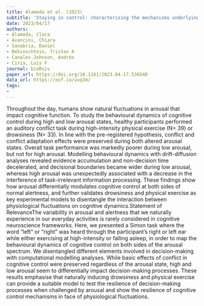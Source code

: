```yaml
---
title: Alameda et al. (2023)
subtitle: 'Staying in control: characterising the mechanisms underlying cognitive control in high and low arousal states'
date: 2023/04/17
authors:
- Alameda, Clara
- Avancini, Chiara
- Sanabria, Daniel
- Bekinschtein, Tristan A
- Canales-Johnson, Andrés
- Ciria, Luis F
journal: bioRxiv
paper_url: https://doi.org/10.1101/2023.04.17.536548
data_url: https://osf.io/uvq3m/
tags:
-
---
```


Throughout the day, humans show natural fluctuations in arousal that impact cognitive function. To study the behavioural dynamics of cognitive control during high and low arousal states, healthy participants performed an auditory conflict task during high-intensity physical exercise (N= 39) or drowsiness (N= 33). In line with the pre-registered hypothesis, conflict and conflict adaptation effects were preserved during both altered arousal states. Overall task performance was markedly poorer during low arousal, but not for high arousal. Modelling behavioural dynamics with drift-diffusion analyses revealed evidence accumulation and non-decision time decelerated, and decisional boundaries became wider during low arousal, whereas high arousal was unexpectedly associated with a decrease in the interference of task-irrelevant information processing. These findings show how arousal differentially modulates cognitive control at both sides of normal alertness, and further validates drowsiness and physical exercise as key experimental models to disentangle the interaction between physiological fluctuations on cognitive dynamics.Statement of RelevanceThe variability in arousal and alertness that we naturally experience in our everyday activities is rarely considered in cognitive neuroscience frameworks. Here, we presented a Simon task where the word “left” or “right” was heard through the participant’s right or left ear while either exercising at high-intensity or falling asleep, in order to map the behavioural dynamics of cognitive control on both sides of the arousal spectrum. We disentangled different elements involved in decision-making with computational modelling analyses. While basic effects of conflict in cognitive control were preserved regardless of the arousal state, high and low arousal seem to differentially impact decision-making processes. These results emphasise that naturally inducing drowsiness and physical exercise can provide a suitable model to test the resilience of decision-making processes when challenged by arousal and show the resilience of cognitive control mechanisms in face of physiological fluctuations.
